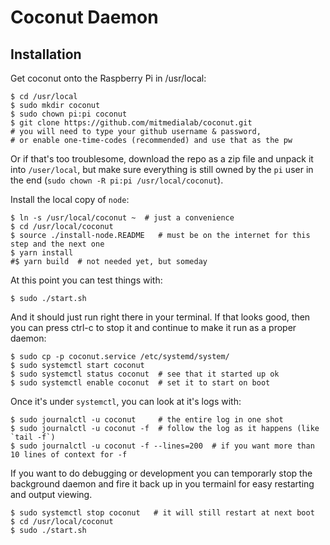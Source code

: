# Coconut Daemon

## Installation

Get coconut onto the Raspberry Pi in /usr/local:

```
$ cd /usr/local
$ sudo mkdir coconut
$ sudo chown pi:pi coconut
$ git clone https://github.com/mitmedialab/coconut.git
# you will need to type your github username & password,
# or enable one-time-codes (recommended) and use that as the pw
```

Or if that's too troublesome, download the repo as a zip file and unpack it into `/user/local`, but make sure everything is still owned by the `pi` user in the end (`sudo chown -R pi:pi /usr/local/coconut`).

Install the local copy of `node`:

```
$ ln -s /usr/local/coconut ~  # just a convenience
$ cd /usr/local/coconut
$ source ./install-node.README   # must be on the internet for this step and the next one
$ yarn install
#$ yarn build  # not needed yet, but someday
```
At this point you can test things with:
```
$ sudo ./start.sh
```
And it should just run right there in your terminal. If that looks good, then you can press ctrl-c to stop it and continue to make it run as a proper daemon:

```
$ sudo cp -p coconut.service /etc/systemd/system/
$ sudo systemctl start coconut
$ sudo systemctl status coconut  # see that it started up ok
$ sudo systemctl enable coconut  # set it to start on boot
```

Once it's under `systemctl`, you can look at it's logs with:
```
$ sudo journalctl -u coconut     # the entire log in one shot
$ sudo journalctl -u coconut -f  # follow the log as it happens (like `tail -f`)
$ sudo journalctl -u coconut -f --lines=200  # if you want more than 10 lines of context for -f
```

If you want to do debugging or development you can temporarly stop the background daemon and fire it back up in you termainl for easy restarting and output viewing.

```
$ sudo systemctl stop coconut   # it will still restart at next boot
$ cd /usr/local/coconut
$ sudo ./start.sh
```

